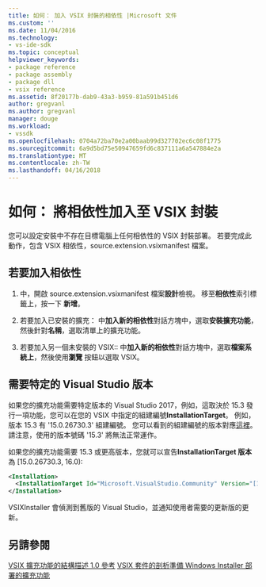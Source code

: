 ```yaml
---
title: 如何： 加入 VSIX 封裝的相依性 |Microsoft 文件
ms.custom: ''
ms.date: 11/04/2016
ms.technology:
- vs-ide-sdk
ms.topic: conceptual
helpviewer_keywords:
- package reference
- package assembly
- package dll
- vsix reference
ms.assetid: 8f20177b-dab9-43a3-b959-81a591b451d6
author: gregvanl
ms.author: gregvanl
manager: douge
ms.workload:
- vssdk
ms.openlocfilehash: 0704a72ba70e2a00baab99d327702ec6c08f1775
ms.sourcegitcommit: 6a9d5bd75e50947659fd6c837111a6a547884e2a
ms.translationtype: MT
ms.contentlocale: zh-TW
ms.lasthandoff: 04/16/2018
---
```

# <a name="how-to-add-a-dependency-to-a-vsix-package"></a>如何： 將相依性加入至 VSIX 封裝

您可以設定安裝中不存在目標電腦上任何相依性的 VSIX 封裝部署。 若要完成此動作，包含 VSIX 相依性，source.extension.vsixmanifest 檔案。

## <a name="to-add-a-dependency"></a>若要加入相依性

1. 中，開啟 source.extension.vsixmanifest 檔案**設計**檢視。 移至**相依性**索引標籤上，按一下 **新增**。

2. 若要加入已安裝的擴充： 中**加入新的相依性**對話方塊中，選取**安裝擴充功能**，然後針對**名稱**，選取清單上的擴充功能。

3. 若要加入另一個未安裝的 VSIX:: 中**加入新的相依性**對話方塊中，選取**檔案系統上**，然後使用**瀏覽** 按鈕以選取 VSIX。

## <a name="require-a-specific-visual-studio-release"></a>需要特定的 Visual Studio 版本

如果您的擴充功能需要特定版本的 Visual Studio 2017，例如，這取決於 15.3 發行一項功能，您可以在您的 VSIX 中指定的組建編號**InstallationTarget**。 例如，版本 15.3 有 '15.0.26730.3' 組建編號。 您可以看到的組建編號的版本對應[這裡](../install/visual-studio-build-numbers-and-release-dates.md)。 請注意，使用的版本號碼 '15.3' 將無法正常運作。

如果您的擴充功能需要 15.3 或更高版本，您就可以宣告**InstallationTarget 版本**為 [15.0.26730.3, 16.0):

```xml
<Installation>
  <InstallationTarget Id="Microsoft.VisualStudio.Community" Version="[15.0.26730.3, 16.0)" />
</Installation>
```

VSIXInstaller 會偵測到舊版的 Visual Studio，並通知使用者需要的更新版的更新。


## <a name="see-also"></a>另請參閱

 [VSIX 擴充功能的結構描述 1.0 參考](http://msdn.microsoft.com/en-us/76e410ec-b1fb-4652-ac98-4a4c52e09a2b) [VSIX 套件的剖析](../extensibility/anatomy-of-a-vsix-package.md)[準備 Windows Installer 部署的擴充功能](../extensibility/preparing-extensions-for-windows-installer-deployment.md)